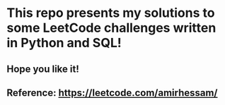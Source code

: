 # This repo presents my solutions to some LeetCode challenges written in Python and SQL!

## Hope you like it!
## Reference: https://leetcode.com/amirhessam/
